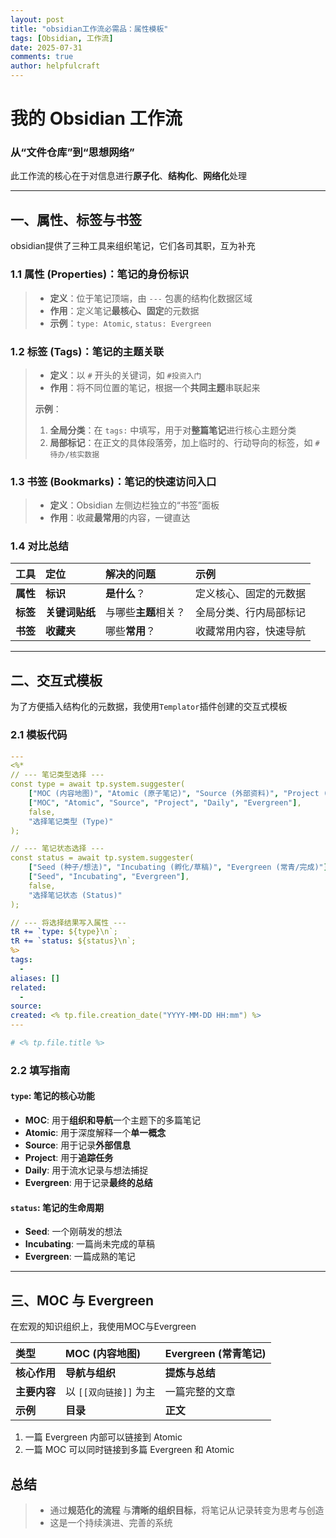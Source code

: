 ```yaml
---
layout: post
title: "obsidian工作流必需品：属性模板"
tags: [Obsidian, 工作流]
date: 2025-07-31
comments: true
author: helpfulcraft
---
```


# 我的 Obsidian 工作流

### 从“文件仓库”到“思想网络”

此工作流的核心在于对信息进行**原子化**、**结构化**、**网络化**处理

---

## 一、属性、标签与书签

obsidian提供了三种工具来组织笔记，它们各司其职，互为补充

### 1.1 属性 (Properties)：笔记的身份标识

> - **定义**：位于笔记顶端，由 `---` 包裹的结构化数据区域
> - **作用**：定义笔记**最核心、固定**的元数据
> - **示例**：`type: Atomic`, `status: Evergreen`

### 1.2 标签 (Tags)：笔记的主题关联

> -  **定义**：以 `#` 开头的关键词，如 `#投资入门`
> - **作用**：将不同位置的笔记，根据一个**共同主题**串联起来
>
> **示例**：
> 1.  **全局分类**：在 `tags:` 中填写，用于对**整篇笔记**进行核心主题分类
> 2.  **局部标记**：在正文的具体段落旁，加上临时的、行动导向的标签，如 `#待办/核实数据`

### 1.3 书签 (Bookmarks)：笔记的快速访问入口

> - **定义**：Obsidian 左侧边栏独立的“书签”面板
> - **作用**：收藏**最常用**的内容，一键直达

### 1.4 对比总结

| 工具 | 定位 | 解决的问题 | 示例 |
| :--- | :--- | :--- | :--- |
| **属性** | **标识** | **是什么**？ | 定义核心、固定的元数据 |
| **标签** | **关键词贴纸** | 与哪些**主题**相关？ | 全局分类、行内局部标记|
| **书签** | **收藏夹** | 哪些**常用**？ | 收藏常用内容，快速导航 |

---

## 二、交互式模板

为了方便插入结构化的元数据，我使用`Templator`插件创建的交互式模板

### 2.1 模板代码

```yaml
---
<%*
// --- 笔记类型选择 ---
const type = await tp.system.suggester(
    ["MOC (内容地图)", "Atomic (原子笔记)", "Source (外部资料)", "Project (项目笔记)", "Daily (日记)", "Evergreen (常青笔记)"],
    ["MOC", "Atomic", "Source", "Project", "Daily", "Evergreen"],
    false,
    "选择笔记类型 (Type)"
);

// --- 笔记状态选择 ---
const status = await tp.system.suggester(
    ["Seed (种子/想法)", "Incubating (孵化/草稿)", "Evergreen (常青/完成)"],
    ["Seed", "Incubating", "Evergreen"],
    false,
    "选择笔记状态 (Status)"
);

// --- 将选择结果写入属性 ---
tR += `type: ${type}\n`;
tR += `status: ${status}\n`;
%>
tags:
  - 
aliases: []
related:
  - 
source: 
created: <% tp.file.creation_date("YYYY-MM-DD HH:mm") %>
---

# <% tp.file.title %>

```

### 2.2 填写指南

#### `type`: 笔记的核心功能
*   **MOC**: 用于**组织和导航**一个主题下的多篇笔记
*   **Atomic**: 用于深度解释一个**单一概念**
*   **Source**: 用于记录**外部信息**
*   **Project**: 用于**追踪任务**
*   **Daily**: 用于流水记录与想法捕捉
*   **Evergreen**: 用于记录**最终的总结**

#### `status`: 笔记的生命周期
*   **Seed**: 一个刚萌发的想法
*   **Incubating**: 一篇尚未完成的草稿
*   **Evergreen**: 一篇成熟的笔记

---

## 三、MOC 与 Evergreen

在宏观的知识组织上，我使用MOC与Evergreen

| 类型 | **MOC (内容地图)** | **Evergreen (常青笔记)** |
| :--- | :--- | :--- |
| **核心作用** | **导航与组织** | **提炼与总结**|
| **主要内容** | 以 `[[双向链接]]` 为主 | 一篇完整的文章 |
| **示例** | **目录** | **正文** |

1. 一篇 Evergreen 内部可以链接到 Atomic
2. 一篇 MOC 可以同时链接到多篇 Evergreen 和 Atomic

## 总结
> *   通过**规范化的流程** 与**清晰的组织目标**，将笔记从记录转变为思考与创造
> *   这是一个持续演进、完善的系统

